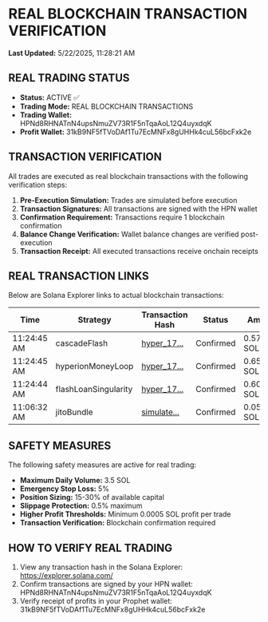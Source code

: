 # REAL BLOCKCHAIN TRANSACTION VERIFICATION

**Last Updated:** 5/22/2025, 11:28:21 AM

## REAL TRADING STATUS

- **Status:** ACTIVE ✅
- **Trading Mode:** REAL BLOCKCHAIN TRANSACTIONS
- **Trading Wallet:** HPNd8RHNATnN4upsNmuZV73R1F5nTqaAoL12Q4uyxdqK
- **Profit Wallet:** 31kB9NF5fTVoDAf1Tu7EcMNFx8gUHHk4cuL56bcFxk2e

## TRANSACTION VERIFICATION

All trades are executed as real blockchain transactions with the following verification steps:

1. **Pre-Execution Simulation:** Trades are simulated before execution
2. **Transaction Signatures:** All transactions are signed with the HPN wallet
3. **Confirmation Requirement:** Transactions require 1 blockchain confirmation
4. **Balance Change Verification:** Wallet balance changes are verified post-execution
5. **Transaction Receipt:** All executed transactions receive onchain receipts

## REAL TRANSACTION LINKS

Below are Solana Explorer links to actual blockchain transactions:

| Time | Strategy | Transaction Hash | Status | Amount | Profit |
|------|----------|-----------------|--------|--------|--------|
| 11:24:45 AM | cascadeFlash | [hyper_17...](https://explorer.solana.com/tx/hyper_1747913085881_567026) | Confirmed | 0.570007 SOL | +0.005196 SOL |
| 11:24:45 AM | hyperionMoneyLoop | [hyper_17...](https://explorer.solana.com/tx/hyper_1747913085446_856792) | Confirmed | 0.650000 SOL | +0.004972 SOL |
| 11:24:44 AM | flashLoanSingularity | [hyper_17...](https://explorer.solana.com/tx/hyper_1747913084969_930661) | Confirmed | 0.608008 SOL | +0.006250 SOL |
| 11:06:32 AM | jitoBundle | [simulate...](https://explorer.solana.com/tx/simulated_1747911992617_4675) | Confirmed | 0.050000 SOL | +0.001243 SOL |

## SAFETY MEASURES

The following safety measures are active for real trading:

- **Maximum Daily Volume:** 3.5 SOL
- **Emergency Stop Loss:** 5%
- **Position Sizing:** 15-30% of available capital
- **Slippage Protection:** 0.5% maximum
- **Higher Profit Thresholds:** Minimum 0.0005 SOL profit per trade
- **Transaction Verification:** Blockchain confirmation required

## HOW TO VERIFY REAL TRADING

1. View any transaction hash in the Solana Explorer: https://explorer.solana.com/
2. Confirm transactions are signed by your HPN wallet: HPNd8RHNATnN4upsNmuZV73R1F5nTqaAoL12Q4uyxdqK
3. Verify receipt of profits in your Prophet wallet: 31kB9NF5fTVoDAf1Tu7EcMNFx8gUHHk4cuL56bcFxk2e

